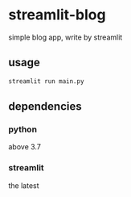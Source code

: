 # streamlit-blog
simple blog app,  write by streamlit

## usage

```python
streamlit run main.py
```

## dependencies

### python

above 3.7

### streamlit

the latest
